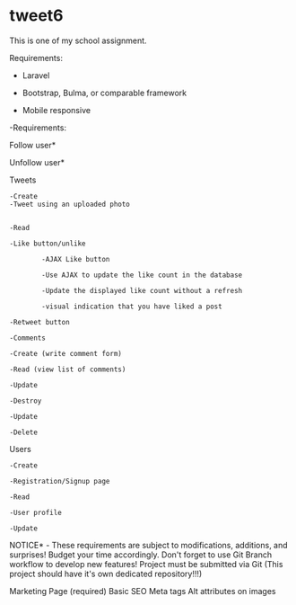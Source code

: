 # tweet6
This is one of my school assignment. 

Requirements:

- Laravel

- Bootstrap, Bulma, or comparable framework

- Mobile responsive

-Requirements:


Follow user*

Unfollow user*

Tweets

    -Create
    -Tweet using an uploaded photo
    
   
    -Read
    
    -Like button/unlike
    
            -AJAX Like button
            
            -Use AJAX to update the like count in the database
            
            -Update the displayed like count without a refresh
            
            -visual indication that you have liked a post
    
    -Retweet button
    
    -Comments
    
    -Create (write comment form)
    
    -Read (view list of comments)
    
    -Update
    
    -Destroy
    
    -Update
    
    -Delete
    
Users

    -Create
    
    -Registration/Signup page
    
    -Read
    
    -User profile
    
    -Update
    

NOTICE* - These requirements are subject to modifications, additions, and surprises! Budget your time accordingly.  Don't forget to use Git Branch workflow to develop new features!  Project must be submitted via Git (This project should have it's own dedicated repository!!!)
 
Marketing Page (required)
Basic SEO
Meta tags
Alt attributes on images
<title>
Proper use of <h#> heading tags
Well formatted written page content.
The marketing page should persuade me to want to use your Tweeter application.  Tell me about features, benefits, and why I should use your platform!

 
 
Utilize ScrollMagic or a comparable JavaScript library to animate page elements as scrolling occurs
http://scrollmagic.io/
 (Links to an external site.)
Links to an external site.
 
Example: https://www.kitkat.com/android/#/techspec
 (Links to an external site.)
Links to an external site.
 
 
Utilize Bulma or Bootstrap 4 CSS Library (JS library optional if using Bootstrap)
https://getbootstrap.com/
 (Links to an external site.)
Links to an external site.
 
https://bulma.io/
 (Links to an external site.)
Links to an external site.


 
Fully mobile responsive (from phone to desktop size)
 
No pre-made templates allowed for this one. Build from scratch.  
 
 
Tweeter additions (required):
Complete list of personalized feedback items that you received after part 1.
 
GIF Comments
Your Vue Giphy Search module must be integrated in to Tweeter
Users should be able to make comments that use GIF images instead of text.
 
AJAX Like button
Use AJAX to update the like count in the database
Update the displayed like count without a refresh
Be able to "unlike" as well
There should be a visual indication that you have liked a post.  
 
Paginate Tweets (on feed and anywhere else they are displayed)
See: https://laravel.com/docs/5.6/pagination
 (Links to an external site.)
Links to an external site.
 
Note! If you choose to infinite scrolling, then traditional pagination is not required, and you will receive an additional 5% bonus.    
 
Bonus Tweeter ideas (5% each unless otherwise indicated):
Nested comments
User can reply directly to another users comment
You only need to go "1 level deep".  Like Facebook comments!
 
Share URL's (with preview)
Example: url-preview-example.PNG
 
Login with Socialite (10%)


See: https://developers.facebook.com/docs/facebook-login/
 (Links to an external site.)
Links to an external site.
 
 
Show a "profile card" when hovering a username
Utilize AJAX to pull profile information from the database
Display that information (name, profile, etc...)
See Facebook & Twitter for examples of this
 
Search (10%, 5% for each)
Search by username and/or email
Search by hashtags (only if implementing hashtags too)
 
Infinite scroll


Use AJAX to continuously load Tweets when the user scrolls down
Example: www.facebook.com
 (Links to an external site.)
Links to an external site.
 
 
Re-tweeting
If you re-tweet something, you must give attribution to the author
Link back to the original tweet
 
Notification system (10%)
Someone likes your tweet
Someone follows you
Someone comments on your Tweet
Someone replies to your comment
 
Hashtagging (10%)
What's trending
Hashtags in Tweets must be clickable, and show a list of related Tweets
 
Private messaging (10%)
One to one private messages
Maintain an "inbox" of messages
 
Tweet using an uploaded photo (5%)
 
Comment using an uploaded photo (5%)
We could easily refactor our GIF comments a little bit to implement this!
